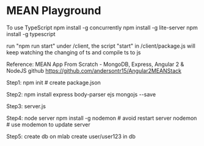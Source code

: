 # MEAN Playground

To use TypeScript
    npm install -g concurrently
    npm install -g lite-server
    npm install -g typescript

run "npm run start" under /client, the script "start" in /client/package.js will 
keep watching the changing of ts and compile ts to js

Reference:
    MEAN App From Scratch - MongoDB, Express, Angular 2 & NodeJS
    github https://github.com/andersontr15/Angular2MEANStack

Step1:
    npm init              # create package.json

Step2:
    npm install express body-parser ejs mongojs --save

Step3:
    server.js

Step4:
    node server
    npm install -g nodemon   # avoid restart server
    nodemon                  # use modemon to update server

Step5:
    create db on mlab
    create user/user123 in db
